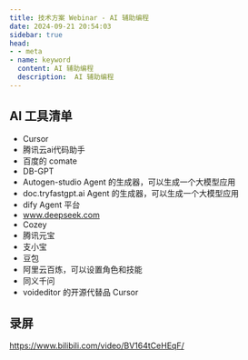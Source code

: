 ```yaml
---
title: 技术方案 Webinar - AI 辅助编程
date: 2024-09-21 20:54:03
sidebar: true
head:
- - meta
- name: keyword
  content: AI 辅助编程
  description:  AI 辅助编程
---
```


## AI 工具清单 

- Cursor
- 腾讯云ai代码助手
- 百度的 comate
- DB-GPT
- Autogen-studio Agent 的生成器，可以生成一个大模型应用
- doc.tryfastgpt.ai Agent 的生成器，可以生成一个大模型应用
- dify Agent 平台
- www.deepseek.com
- Cozey
- 腾讯元宝
- 支小宝
- 豆包
- 阿里云百炼，可以设置角色和技能
- 同义千问
- voideditor 的开源代替品 Cursor

## 录屏

https://www.bilibili.com/video/BV164tCeHEqF/

